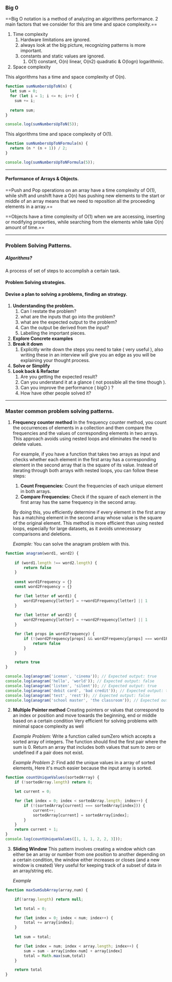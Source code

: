 	
### Big 0
==Big O notation is a method of analyzing an algorithms performance. 2 main factors that we consider for this are time and space complexity.==
1. Time complexity
	1. Hardware limitations are ignored.
	2. always look at the big picture, recognizing patterns is more important.
	3. constants and static values are ignored.
		1. O(1) constant, O(n) linear, O(n2) quadratic & O(logn) logarithmic.
2. Space complexity

This algorithms has a time and space complexity of O(n).
```javascript
function sumNumbersUpToN(n) {
  let sum = 0;
  for (let i = 1; i <= n; i++) {
    sum += i;
  
  return sum;
}

console.log(sumNumbersUpToN(5));
```

This algorithms time and space complexity of O(1).
```javascript
function sumNumbersUpToNFormula(n) {
  return (n * (n + 1)) / 2;
}

console.log(sumNumbersUpToNFormula(5));
```

---

#### Performance of Arrays & Objects.

==Push and Pop operations on an array have a time complexity of O(1), while shift and unshift have a O(n) has pushing new elements to the start or middle of an array means that we need to reposition all the proceeding elements in a array.==

==Objects have a time complexity of O(1) when we are accessing, inserting or modifying properties, while searching from the elements while take O(n) amount of time.==

---
### Problem Solving Patterns.

##### Algorithms?
A process of set of steps to accomplish a certain task.
#### Problem Solving strategies.

#### Devise a plan to solving a problems, finding an strategy.

1. **Understanding the problem.**
	1. Can I restate the problem?
	2. what are the inputs that go into the problem?
	3. what are the expected output to the problem?
	4. Can the output be derived from the input?
	5. Labelling the important pieces.
2. **Explore Concrete examples**
3. **Break it down**
	1. Explicitly write down the steps you need to take ( very useful ), also writing these in an interview will give you an edge as you will be explaining your thought process.
4. **Solve or Simplify**
5. **Look back & Refactor**
	1. Are you getting the expected result?
	2. Can you understand it at a glance ( not possible all the time though ).
	3. Can you improve the performance ( bigO ) ?
	4. How have other people solved it?

---
### Master common problem solving patterns.

1. **Frequency counter method**
	In the frequency counter method, you count the occurrences of elements in a collection and then compare the frequencies and the values of corresponding elements in two arrays. This approach avoids using nested loops and eliminates the need to delete values.

	For example, if you have a function that takes two arrays as input and checks whether each element in the first array has a corresponding element in the second array that is the square of its value. Instead of iterating through both arrays with nested loops, you can follow these steps:

	1. **Count Frequencies:** Count the frequencies of each unique element in both arrays.
	2. **Compare Frequencies:** Check if the square of each element in the first array has the same frequency in the second array.
    
	By doing this, you efficiently determine if every element in the first array has a matching element in the second array whose value is the square of the original element. This method is more efficient than using nested loops, especially for large datasets, as it avoids unnecessary comparisons and deletions.

	*Example:*
	You can solve the anagram problem with this.
```javascript
function anagram(word1, word2) {
  
	if (word1.length !== word2.length) {
		return false
	}
  
	const word1Frequency = {}
	const word2Frequency = {}

	for (let letter of word1) {
		word1Frequency[letter] = ++word1Frequency[letter] || 1
	}
  
	for (let letter of word2) {
		word2Frequency[letter] = ++word2Frequency[letter] || 1
	}

	for (let props in word1Frequency) {
		if (!(word2Frequency[props] && word2Frequency[props] === word1Frequency[props])) {
			return false
		}
	}

	return true
}

console.log(anagram('iceman', 'cinema')); // Expected output: true
console.log(anagram('hello', 'world')); // Expected output: false
console.log(anagram('listen', 'silent')); // Expected output: true
console.log(anagram('debit card', 'bad credit')); // Expected output: true
console.log(anagram('test', 'rest')); // Expected output: false
console.log(anagram('school master', 'the classroom')); // Expected output: true
```

2. **Multiple Pointer method**
	Creating pointers or values that correspond to an index or position and move towards the beginning, end or middle based on a certain condition 
	Very efficient for solving problems with minimal space complexity as well

	*Example Problem:* 
	Write a function called sumZero which accepts a sorted array of integers. The function should find the first pair where the sum is 0. Return an array that includes both values that sum to zero or undefined if a pair does not exist.

	*Example Problem 2:*
	Find add the unique values in a array of sorted elements, Here it's much easier because the input array is sorted.
```javascript
function countUniqueValues(sortedArray) {
	if (!sortedArray.length) return 0;

	let current = 0;

	for (let index = 0; index < sortedArray.length; index++) {
		if (!(sortedArray[current] === sortedArray[index])) {
			current++;
			sortedArray[current] = sortedArray[index];
		}
	}
	return current + 1;
}
console.log(countUniqueValues([1, 1, 1, 2, 2, 3]));
```

3. **Sliding Window**
	This pattern involves creating a window which can either be an array or number from one position to another depending on a certain condition, the window either increases or closes (and a new window is created)
	Very useful for keeping track of a subset of data in an array/string etc.

	*Example* 
```javascript
function maxSumSubArray(array,num) {

	if(!array.length) return null;

	let total = 0;

	for (let index = 0; index < num; index++) {
		total += array[index];
	}
	
	let sum = total;

	for (let index = num; index < array.length; index++) {
		sum = sum - array[index-num] + array[index]
		total = Math.max(sum,total)
	}

	return total
}
```
